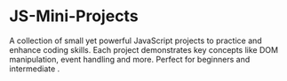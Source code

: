 # JS-Mini-Projects
A collection of small yet powerful JavaScript projects to practice and enhance coding skills. Each project demonstrates key concepts like DOM manipulation, event handling and more. Perfect for beginners and intermediate .
